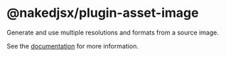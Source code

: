 # @nakedjsx/plugin-asset-image
Generate and use multiple resolutions and formats from a source image.

See the [documentation](https://nakedjsx.org/documentation/#plugins-@nakedjsx-plugin-asset-image) for more information.